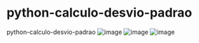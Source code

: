 # python-calculo-desvio-padrao
python-calculo-desvio-padrao
![image](https://user-images.githubusercontent.com/19331198/225632774-b7b5a43b-b830-4cd1-83be-cd63a292f89e.png)
![image](https://user-images.githubusercontent.com/19331198/225632906-e3f65db5-b8cb-4517-969b-5bc43b518521.png)
![image](https://user-images.githubusercontent.com/19331198/225633033-c6010f49-624c-4d04-a73e-5791f13ed8e3.png)
